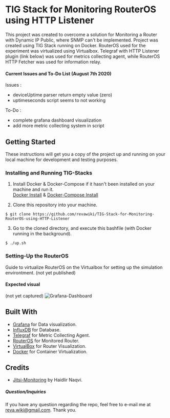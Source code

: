 # TIG Stack for Monitoring RouterOS using HTTP Listener

This project was created to overcome a solution for Monitoring a Router with Dynamic IP Public, where SNMP can't be implemented. Project was created using TIG Stack running on Docker. RouterOS used for the experiment was virtualized using Virtualbox. Telegraf with HTTP Listener plugin (link below) was used for metrics collecting agent, while RouterOS HTTP Fetcher was used for information relay.  

#### Current Issues and To-Do List (August 7th 2020)
Issues :
- deviceUptime parser return empty value (zero)
- uptimeseconds script seems to not working

To-Do :
- complete grafana dashboard visualization
- add more metric collecting system in script

## Getting Started

These instructions will get you a copy of the project up and running on your local machine for development and testing purposes. 

### Installing and Running TIG-Stacks

1. Install Docker & Docker-Compose if it hasn't been installed on your machine and run it.\
[Docker Install](https://docs.docker.com/get-docker/) & [Docker-Compose Install](https://docs.docker.com/compose/install/)

2. Clone this repository into your machine.
```
$ git clone https://github.com/revawiki/TIG-Stack-for-Monitoring-RouterOS-using-HTTP-Listener
```

3. Go to the cloned directory, and execute this bashfile (with Docker running in the background).
```
$ ./up.sh
```

### Setting-Up the RouterOS

Guide to virtualize RouterOS on the Virtualbox for setting up the simulation environtment.
(not yet published)

#### Expected visual
(not yet captured)
![Grafana-Dashboard]()

## Built With

* [Grafana](http://www.grafana.com) for Data visualization.
* [InfluxDB]() for Database.
* [Telegraf]() for Metric Collecting Agent.
* [RouterOS]() for Monitored Router.
* [VirtualBox]() for Router Visualization.
* [Docker](https://www.docker.com) for Container Virtualization.

## Credits

* [Jitsi-Monitoring](https://github.com/haidlir/jitsi-monitoring) by Haidlir Naqvi.

##### Question/Inquiries
If you have any question regarding the repo, feel free to e-mail me at reva.wiki@gmail.com. Thank you.

